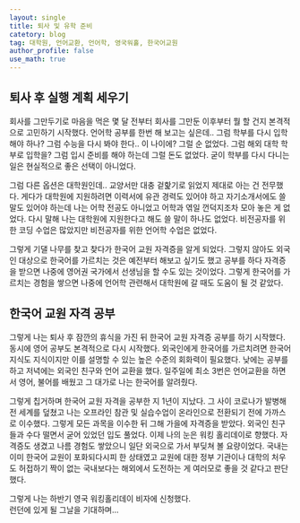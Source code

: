 ```yaml
---
layout: single
title: 퇴사 및 유학 준비
catetory: blog
tag: 대학원, 언어교환, 언어학, 영국워홀, 한국어교원
author_profile: false
use_math: true
---
```


## **퇴사 후 실행 계획 세우기**

회사를 그만두기로 마음을 먹은 몇 달 전부터 회사를 그만둔 이후부터 뭘 할 건지 본격적으로 고민하기 시작했다. 언어학 공부를 한번 해 보고는 싶은데.. 그럼 학부를 다시 입학해야 하나? 그럼 수능을 다시 봐야 한다.. 이 나이에? 그럴 순 없었다. 그럼 해외 대학 학부로 입학을? 그럼 입시 준비를 해야 하는데 그럴 돈도 없었다. 굳이 학부를 다시 다니는 일은 현실적으로 좋은 선택이 아니었다.  
  
그럼 다른 옵션은 대학원인데.. 교양서만 대충 겉핥기로 읽었지 제대로 아는 건 전무했다. 게다가 대학원에 지원하려면 이력서에 유관 경력도 있어야 하고 자기소개서에도 쓸 말도 있어야 하는데 나는 어학 전공도 아니었고 어학과 엮일 껀덕지조차 모아 놓은 게 없었다. 다시 말해 나는 대학원에 지원한다고 해도 쓸 말이 하나도 없었다. 비전공자를 위한 코딩 수업은 많았지만 비전공자를 위한 언어학 수업은 없었다.

그렇게 기댈 나무를 찾고 찾다가 한국어 교원 자격증을 알게 되었다. 그렇지 않아도 외국인 대상으로 한국어를 가르치는 것은 예전부터 해보고 싶기도 했고 공부를 하다 자격증을 받으면 나중에 영어권 국가에서 선생님을 할 수도 있는 것이었다. 그렇게 한국어를 가르치는 경험을 쌓으면 나중에 언어학 관련해서 대학원에 갈 때도 도움이 될 것 같았다.


## **한국어 교원 자격 공부**

그렇게 나는 퇴사 후 잠깐의 휴식을 가진 뒤 한국어 교원 자격증 공부를 하기 시작했다. 동시에 영어 공부도 본격적으로 다시 시작했다. 외국인에게 한국어를 가르치려면 한국어 지식도 지식이지만 이를 설명할 수 있는 높은 수준의 회화력이 필요했다. 낮에는 공부를 하고 저녁에는 외국인 친구와 언어 교환을 했다. 일주일에 최소 3번은 언어교환을 하면서 영어, 불어를 배웠고 그 대가로 나는 한국어를 알려줬다.

그렇게 칩거하며 한국어 교원 자격을 공부한 지 1년이 지났다. 그 사이 코로나가 발병해 전 세계를 덮쳤고 나는 오프라인 참관 및 실습수업이 온라인으로 전환되기 전에 가까스로 이수했다. 그렇게 모든 과목을 이수한 뒤 그해 가을에 자격증을 받았다. 외국인 친구들과 수다 떨면서 굳어 있었던 입도 풀었다. 이제 나의 눈은 워킹 홀리데이로 향했다. 자격증도 생겼고 나름 경험도 쌓았으니 일단 외국으로 가서 부딪쳐 볼 요량이었다. 국내는 이미 한국어 교원이 포화되다시피 한 상태였고 교원에 대한 정부 기관이나 대학의 처우도 허접하기 짝이 없는 국내보다는 해외에서 도전하는 게 여러모로 좋을 것 같다고 판단했다.

그렇게 나는 하반기 영국 워킹홀리데이 비자에 신청했다.  
런던에 있게 될 그날을 기대하며...